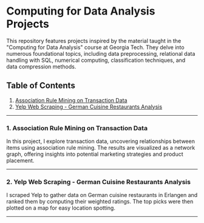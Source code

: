 # Computing for Data Analysis Projects
This repository features projects inspired by the material taught in the "Computing for Data Analysis" course at Georgia Tech. They delve into numerous foundational topics, including data preprocessing, relational data handling with SQL, numerical computing, classification techniques, and data compression methods.

## Table of Contents
1. [Association Rule Mining on Transaction Data](https://github.com/fedash/Computing-Data-Analysis/tree/main/AssociationRuleMining)
2. [Yelp Web Scraping - German Cuisine Restaurants Analysis](https://github.com/fedash/Computing-Data-Analysis/tree/main/YelpWebScraper)
---

### 1. Association Rule Mining on Transaction Data

  In this project, I explore transaction data, uncovering relationships between items using association rule mining. The results are visualized as a network graph, offering insights into potential marketing strategies and product placement.

---
### 2. Yelp Web Scraping - German Cuisine Restaurants Analysis
  I scraped Yelp to gather data on German cuisine restaurants in Erlangen and ranked them by computing their weighted ratings. The top picks were then plotted on a map for easy location spotting.

---
